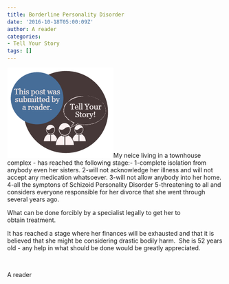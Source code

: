 ```yaml
---
title: Borderline Personality Disorder
date: '2016-10-18T05:00:09Z'
author: A reader
categories:
- Tell Your Story
tags: []
---
```


<img class="alignleft wp-image-1519 size-full" src="/images/tell-your-story.png" alt="This post was submitted by a reader." width="247" height="209" />My neice living in a townhouse complex - has reached the following stage:-
1-complete isolation from anybody even her sisters.
2-will not acknowledge her illness and will not accept any medication whatsoever.
3-will not allow anybody into her home.
4-all the symptons of Schizoid Personality Disorder
5-threatening to all and considers everyone responsible for her divorce that she went through several years ago.

What can be done forcibly by a specialist legally to get her to obtain treatment.

It has reached a stage where her finances will be exhausted and that it is believed that she might be considering drastic bodily harm.  She is 52 years old - any help in what should be done would be greatly appreciated.

&nbsp;

A reader